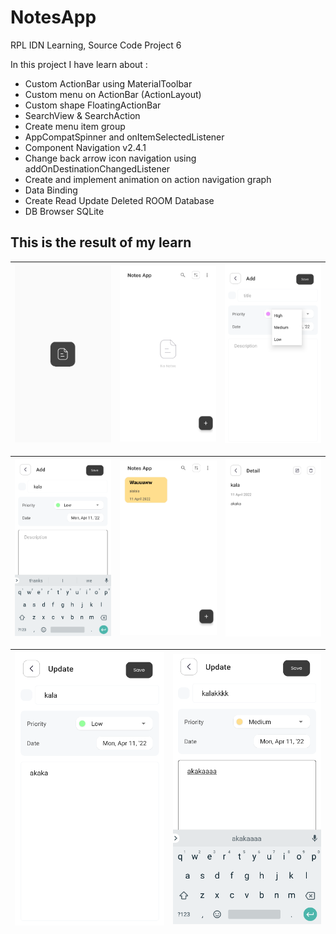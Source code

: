 # NotesApp
RPL IDN Learning, Source Code Project 6

In this project I have learn about :
- Custom ActionBar using MaterialToolbar
- Custom menu on ActionBar (ActionLayout)
- Custom shape FloatingActionBar
- SearchView & SearchAction
- Create menu item group
- AppCompatSpinner and onItemSelectedListener
- Component Navigation v2.4.1
- Change back arrow icon navigation using addOnDestinationChangedListener
- Create and implement animation on action navigation graph
- Data Binding
- Create Read Update Deleted ROOM Database
- DB Browser SQLite

## This is the result of my learn

|<img src=/images/ss1.png/> | <img src=/images/ss2.png/> | <img src=/images/ss3.png/> |
|:--:|:--:|:--:|

|<img src=/images/ss4.png/> | <img src=/images/ss5.png/> | <img src=/images/ss6.png/> |
|:--:|:--:|:--:|

|<img src=/images/ss7.png/> | <img src=/images/ss8.png/> | 
|:--:|:--:|

